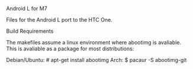 Android L for M7

Files for the Android L port to the HTC One.

Build Requirements

The makefiles assume a linux environment where abootimg is avaliable. This is avaliable as a package for most distributions:

Debian/Ubuntu: # apt-get install abootimg
Arch: $ pacaur -S abootimg-git
